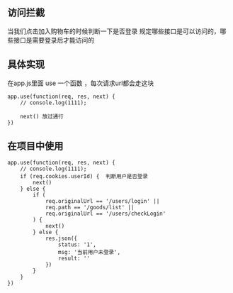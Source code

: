 ## 访问拦截
当我们点击加入购物车的时候判断一下是否登录
规定哪些接口是可以访问的，哪些接口是需要登录后才能访问的

## 具体实现
在app.js里面
use 一个函数 ，每次请求url都会走这块
```
app.use(function(req, res, next) {
    // console.log(1111);
    
    next() 放过通行
})
```

## 在项目中使用

```
app.use(function(req, res, next) {
    // console.log(1111);
    if (req.cookies.userId) {  判断用户是否登录
        next()
    } else {
        if (
            req.originalUrl == '/users/login' ||
            req.path == '/goods/list' ||
            req.originalUrl == '/users/checkLogin'
        ) {
            next()
        } else {
            res.json({
                status: '1',
                msg: '当前用户未登录',
                result: ''
            })
        }
    }
})
```